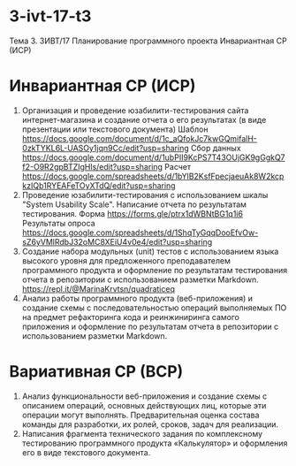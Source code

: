 # 3-ivt-17-t3
Тема 3. 3ИВТ/17 Планирование программного проекта Инвариантная СР (ИСР)

# Инвариантная СР (ИСР)
1. Организация и проведение юзабилити-тестирования сайта интернет-магазина и создание отчета о его результатах (в виде презентации или текстового документа)
Шаблон https://docs.google.com/document/d/1c_aQfokJc7kwGQmifalH-0zkTYKL6L-UASOy1jqn9Cc/edit?usp=sharing
Сбор данных https://docs.google.com/document/d/1ubPII9KcPS7T43OUjGK9gGgkQ7f2-O9R2gpBTZIgHls/edit?usp=sharing
Расчет https://docs.google.com/spreadsheets/d/1bYlB2KsfFpecjaeuAk8W2kcpkzIQb1RYEAFeTOyXTdQ/edit?usp=sharing
2. Проведение юзабилити-тестирования с использованием шкалы "System Usability Scale". Написание отчета по результатам тестирования. 
Форма https://forms.gle/ptrx1dWBNtBG1q1i6
Результаты опроса https://docs.google.com/spreadsheets/d/1ShqTyGqqDooEfvOw-sZ6yVMlRdbJ32oMC8XEiU4v0e4/edit?usp=sharing
3. Создание набора модульных (unit) тестов с использованием языка высокого уровня для предложенного преподавателем программного продукта и оформление по результатам тестирования отчета в репозитории с использованием разметки Markdown.
https://repl.it/@MarinaKrvtsn/quadraticeq
4.  Анализ работы программного продукта (веб-приложения) и создание схемы с последовательностью операций выполняемых ПО на предмет рефакторинга кода и реинжиниринга самого приложения и оформление по результатам отчета в репозитории с использованием разметки Markdown.
# Вариативная СР (ВСР)
1. Анализ функциональности веб-приложения и создание схемы с описанием операций, основных действующих лиц, которые эти операции могут выполнять. Предварительная оценка состава команды для разработки, их ролей, сроков, задач для реализации. 	
2. Написания фрагмента технического задания по комплексному тестированию программного продукта «Калькулятор» и оформления его в виде текстового документа. 

